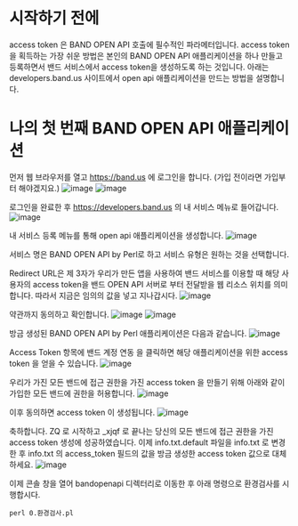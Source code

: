 # 시작하기 전에
access token 은 BAND OPEN API 호출에 필수적인 파라메터입니다. access token을 획득하는 가장 쉬운 방법은 본인의 BAND OPEN API 애플리케이션을 하나 만들고 등록하면서 밴드 서비스에서 access token을 생성하도록 하는 것입니다. 아래는 developers.band.us 사이트에서 open api 애플리케이션을 만드는 방법을 설명합니다.

# 나의 첫 번째 BAND OPEN API 애플리케이션

먼저 웹 브라우저를 열고 https://band.us 에 로그인을 합니다. (가입 전이라면 가입부터 해야겠지요.)
![image](https://github.com/heetakchoi/bandopenapi/assets/3896162/03ca360c-bd61-4949-8fd9-bab068bea1e0)
![image](https://github.com/heetakchoi/bandopenapi/assets/3896162/bd821574-ceae-4158-81a2-7e26d4e4d2f0)

로그인을 완료한 후 https://developers.band.us 의 내 서비스 메뉴로 들어갑니다.
![image](https://github.com/heetakchoi/bandopenapi/assets/3896162/2d0a11cf-f7f2-4f48-a006-f8e7875dde8f)

내 서비스 등록 메뉴를 통해 open api 애플리케이션을 생성합니다.
![image](https://github.com/heetakchoi/bandopenapi/assets/3896162/1ba41571-7537-4143-98fe-1d6a30213113)

서비스 명은 BAND OPEN API by Perl로 하고 서비스 유형은 원하는 것을 선택합니다.

Redirect URL은 제 3자가 우리가 만든 앱을 사용하여 밴드 서비스를 이용할 때 해당 사용자의 access token을 밴드 OPEN API 서버로 부터 전달받을 웹 리소스 위치를 의미합니다. 따라서 지금은 임의의 값을 넣고 지나갑시다.
![image](https://github.com/heetakchoi/bandopenapi/assets/3896162/6a590e66-457e-4549-88a7-f528f85ea434)

약관까지 동의하고 확인합니다.
![image](https://github.com/heetakchoi/bandopenapi/assets/3896162/8a427561-05dd-4122-a111-786cdf614761)
![image](https://github.com/heetakchoi/bandopenapi/assets/3896162/49f016c8-12a1-4666-b32d-a0147ceb90ee)

방금 생성된 BAND OPEN API by Perl 애플리케이션은 다음과 같습니다.
![image](https://github.com/heetakchoi/bandopenapi/assets/3896162/0b3bad31-0126-457a-afca-e9c888822008)

Access Token 항목에 밴드 계정 연동 을 클릭하면 해당 애플리케이션을 위한 access token 을 얻을 수 있습니다.
![image](https://github.com/heetakchoi/bandopenapi/assets/3896162/10f32800-1db9-4e13-965a-cf9336b011bf)

우리가 가진 모든 밴드에 접근 권한을 가진 access token 을 만들기 위해 아래와 같이 가입한 모든 밴드에 권한을 허용합니다.
![image](https://github.com/heetakchoi/bandopenapi/assets/3896162/beaa35d8-cc98-41e7-b880-f3bed9566c33)

이후 동의하면 access token 이 생성됩니다.
![image](https://github.com/heetakchoi/bandopenapi/assets/3896162/8027facf-0a42-4271-a77f-205cb460b0cd)

축하합니다. ZQ 로 시작하고 _xjqf 로 끝나는 당신의 모든 밴드에 접근 권한을 가진 access token 생성에 성공하였습니다.
이제 info.txt.default 파일을 info.txt 로 변경한 후 info.txt 의 access_token 필드의 값을 방금 생성한 access token 값으로 대체하세요.
![image](https://github.com/heetakchoi/bandopenapi/assets/3896162/de5802f1-765e-4980-9937-e96eea7fc2bb)

이제 콘솔 창을 열어 bandopenapi 디렉터리로 이동한 후 아래 명령으로 환경검사를 시행합시다.
```
perl 0.환경검사.pl
```
